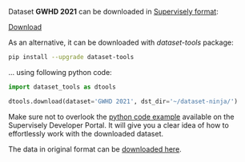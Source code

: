 Dataset **GWHD 2021** can be downloaded in [Supervisely format](https://developer.supervisely.com/api-references/supervisely-annotation-json-format):

 [Download](https://assets.supervisely.com/remote/eyJsaW5rIjogImZzOi8vYXNzZXRzLzIxMDJfR1dIRCAyMDIxL2d3aGQtMjAyMS1EYXRhc2V0TmluamEudGFyIiwgInNpZyI6ICJDdHlvTnQxNzg0cXdka0NtM0ora3lYcXpBV1VBeGFaVXc2YW9oNU9RYTc4PSJ9)

As an alternative, it can be downloaded with *dataset-tools* package:
``` bash
pip install --upgrade dataset-tools
```

... using following python code:
``` python
import dataset_tools as dtools

dtools.download(dataset='GWHD 2021', dst_dir='~/dataset-ninja/')
```
Make sure not to overlook the [python code example](https://developer.supervisely.com/getting-started/python-sdk-tutorials/iterate-over-a-local-project) available on the Supervisely Developer Portal. It will give you a clear idea of how to effortlessly work with the downloaded dataset.

The data in original format can be [downloaded here](https://zenodo.org/record/5092309/files/gwhd_2021.zip?download=1).